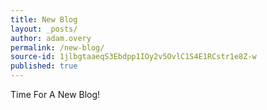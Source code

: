 ```yaml
---
title: New Blog
layout: _posts/
author: adam.overy
permalink: /new-blog/
source-id: 1jlbgtaaeqS3Ebdpp1IOy2v5OvlC1S4E1RCstr1e8Z-w
published: true
---
```

Time For A New Blog!

